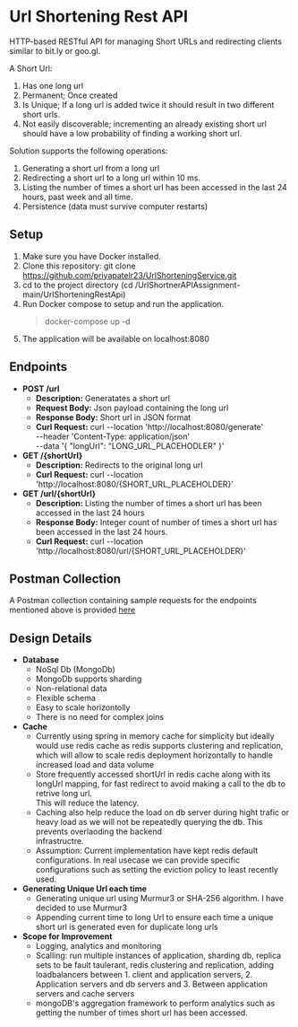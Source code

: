 
# Url Shortening Rest API

HTTP-based RESTful API for managing Short URLs and redirecting clients similar to bit.ly or goo.gl. 

A Short Url: 
1. Has one long url 
2. Permanent; Once created 
3. Is Unique; If a long url is added twice it should result in two different short urls. 
4. Not easily discoverable; incrementing an already existing short url should have a low probability of finding a working short url. 

Solution supports the following operations: 
1. Generating a short url from a long url 
2. Redirecting a short url to a long url within 10 ms. 
3. Listing the number of times a short url has been accessed in the last 24 hours, past week and all time. 
4. Persistence (data must survive computer restarts) 

## Setup
1. Make sure you have Docker installed.
2. Clone this repository:
   git clone https://github.com/priyapatelr23/UrlShorteningService.git
3. cd to the project directory (cd /UrlShortnerAPIAssignment-main/UrlShorteningRestApi)
4. Run Docker compose to setup and run the application.
   > docker-compose up -d
5. The application will be available on localhost:8080

## Endpoints
- **POST /url**
  - **Description:** Generatates a short url
  - **Request Body:** Json payload containing the long url
  - **Response Body:** Short url in JSON format
  - **Curl Request:** curl --location 'http://localhost:8080/generate' \
--header 'Content-Type: application/json' \
--data '{
    "longUrl": "LONG_URL_PLACEHODLER"
}'
- **GET /{shortUrl}**
  - **Description:** Redirects to the original long url
  - **Curl Request:** curl --location 'http://localhost:8080/{SHORT_URL_PLACEHOLDER}'
- **GET /url/{shortUrl}**
  - **Description:** Listing the number of times a short url has been accessed in the last 24 hours
  - **Response Body:** Integer count of number of times a short url has been accessed in the last 24 hours.
  - **Curl Request:** curl --location 'http://localhost:8080/url/{SHORT_URL_PLACEHOLDER}'

## Postman Collection

A Postman collection containing sample requests for the endpoints mentioned above is provided [here](https://drive.google.com/file/d/1ecZNyGesfmoGuawd3-VhzjAuw8gO69Ru/view?usp=sharing)

## Design Details
 - **Database**
      - NoSql Db (MongoDb)
      - MongoDb supports sharding
      - Non-relational data
      - Flexible schema
      - Easy to scale horizontolly
      - There is no need for complex joins
- **Cache**
     - Currently using spring in memory cache for simplicity but ideally would use redis cache as redis supports clustering and replication, which will allow to scale redis deployment horizontally to handle increased load and data volume
     - Store frequently accessed shortUrl in redis cache along with its longUrl mapping, for fast redirect to avoid making a call to the db to retrive long url.    
     This will reduce the latency.
     - Caching also help reduce the load on db server during hight trafic or heavy load as we will not be repeatedly querying the db. This prevents overlaoding the backend    
     infrastructre.
     - Assumption: Current implementation have kept redis default configurations. In real usecase we can provide specific configurations such as setting the eviction policy 
     to least recently used.
- **Generating Unique Url each time**
     - Generating unique url using Murmur3 or SHA-256 algorithm. I have decided to use Murmur3
     - Appending current time to long Url to ensure each time a unique short url is generated even for duplicate long urls
- **Scope for Improvement**
     - Logging, analytics and monitoring
     - Scalling:  run multiple instances of application, sharding db, replica sets to be fault taulerant, redis clustering and replication, adding loadbalancers between 1. client and application servers, 2. Application servers and db servers and 3. Between application servers and cache servers
     - mongoDB's aggregation framework to perform analytics such as getting the number of times short url has been accessed. 
